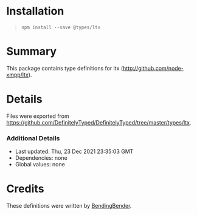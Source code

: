 # Installation
> `npm install --save @types/ltx`

# Summary
This package contains type definitions for ltx (http://github.com/node-xmpp/ltx).

# Details
Files were exported from https://github.com/DefinitelyTyped/DefinitelyTyped/tree/master/types/ltx.

### Additional Details
 * Last updated: Thu, 23 Dec 2021 23:35:03 GMT
 * Dependencies: none
 * Global values: none

# Credits
These definitions were written by [BendingBender](https://github.com/BendingBender).
